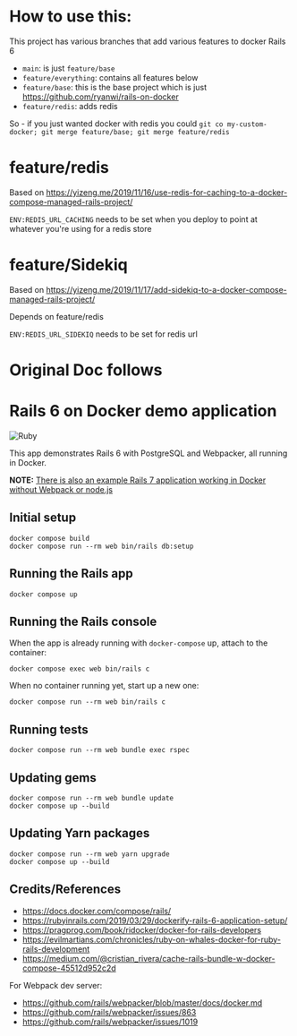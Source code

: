 # How to use this:

This project has various branches that add various features to docker Rails 6

* `main`: is just `feature/base`
* `feature/everything`: contains all features below
* `feature/base`: this is the base project which is just https://github.com/ryanwi/rails-on-docker
* `feature/redis`: adds redis

So - if you just wanted docker with redis you could `git co my-custom-docker; git merge feature/base; git merge feature/redis`

# feature/redis

Based on https://yizeng.me/2019/11/16/use-redis-for-caching-to-a-docker-compose-managed-rails-project/

`ENV:REDIS_URL_CACHING` needs to be set when you deploy to point at whatever you're using for a redis store

# feature/Sidekiq

Based on https://yizeng.me/2019/11/17/add-sidekiq-to-a-docker-compose-managed-rails-project/

Depends on feature/redis

`ENV:REDIS_URL_SIDEKIQ` needs to be set for redis url

# Original Doc follows

# Rails 6 on Docker demo application

![Ruby](https://github.com/ryanwi/rails-on-docker/workflows/Ruby/badge.svg)

This app demonstrates Rails 6 with PostgreSQL and Webpacker, all running in Docker.

**NOTE:** [There is also an example Rails 7 application working in Docker without Webpack or node.js](https://github.com/ryanwi/rails7-on-docker)

## Initial setup
```
docker compose build
docker compose run --rm web bin/rails db:setup
```

## Running the Rails app
```
docker compose up
```

## Running the Rails console
When the app is already running with `docker-compose` up, attach to the container:
```
docker compose exec web bin/rails c
```

When no container running yet, start up a new one:
```
docker compose run --rm web bin/rails c
```

## Running tests
```
docker compose run --rm web bundle exec rspec
```

## Updating gems
```
docker compose run --rm web bundle update
docker compose up --build
```

## Updating Yarn packages
```
docker compose run --rm web yarn upgrade
docker compose up --build
```

## Credits/References

* https://docs.docker.com/compose/rails/
* https://rubyinrails.com/2019/03/29/dockerify-rails-6-application-setup/
* https://pragprog.com/book/ridocker/docker-for-rails-developers
* https://evilmartians.com/chronicles/ruby-on-whales-docker-for-ruby-rails-development
* https://medium.com/@cristian_rivera/cache-rails-bundle-w-docker-compose-45512d952c2d

For Webpack dev server:
* https://github.com/rails/webpacker/blob/master/docs/docker.md
* https://github.com/rails/webpacker/issues/863
* https://github.com/rails/webpacker/issues/1019
